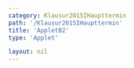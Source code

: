 ```yaml
---
category: Klausur2015IHaupttermin
path: '/Klausur2015IHaupttermin'
title: 'AppletB2'
type: 'Applet'

layout: nil
---
```

<link type="text/css" href="https://cdnjs.cloudflare.com/ajax/libs/jsxgraph/0.99.6/jsxgraph.css"><link rel="stylesheet" type="text/css" href="//cdnjs.cloudflare.com/ajax/libs/jsxgraph/0.99.7/jsxgraph.css" />
<div id="89d9fc34-2fc6-4d01-a797-ca698807be03" class="jxgbox" style="width:500px; height:500px">
<script type="text/javascript">
    (function() {
	var board = JXG.JSXGraph.initBoard('89d9fc34-2fc6-4d01-a797-ca698807be03', {
                boundingbox: [-15, 15, 5, -5],
                axis: false
                
            });
 
var C = board.create('point', [2.12,2.12], {fixed:true, name:'C', color:'green'});

var B = board.create('point', [-2.12,-2.12], {fixed:true, name:'B', color:'green'});

var L = board.create('point', [0,0], {fixed:true, name:'L', color:'green'});

var K = board.create('point', [-6,0], {fixed:true, name:'K', color:'green'});

var D = board.create('point', [1.41-6,1.41], {fixed:true, name:'D', color:'green'});

var A = board.create('point', [-1.41-6,-1.41], {fixed:true, name:'A', color:'green'});

var E = board.create('point', [-1.41-6,-1.41+7], {fixed:true, name:'E', color:'green'});

var H = board.create('point', [1.41-6,1.41+7], {fixed:true, name:'H', color:'green'});

var G = board.create('point', [2.12,2.12+7], {fixed:true, name:'G', color:'green'});

var F = board.create('point', [-2.12,-2.12+7], {fixed:true, name:'F', color:'green'});

var BC = board.create('line', [B, C], {straightFirst:false, straightLast:false});

var BA = board.create('line', [B, A], {straightFirst:false, straightLast:false});

var BF = board.create('line', [B, F], {straightFirst:false, straightLast:false});

var GF = board.create('line', [G, F], {straightFirst:false, straightLast:false});

var EF = board.create('line', [E, F], {straightFirst:false, straightLast:false});

var EH = board.create('line', [E, H], {straightFirst:false, straightLast:false});

var EA = board.create('line', [E, A], {straightFirst:false, straightLast:false});

var DA = board.create('line', [D, A], {straightFirst:false, straightLast:false});

var DC = board.create('line', [D, C], {straightFirst:false, straightLast:false});

var DH = board.create('line', [D, H], {straightFirst:false, straightLast:false});

var GH = board.create('line', [G, H], {straightFirst:false, straightLast:false});

var GC = board.create('line', [G, C], {straightFirst:false, straightLast:false});

var KL = board.create('line', [K, L], {straightFirst:false, straightLast:false});

var M = board.create('midpoint', [EH], {name:'M', color:'green'});

var N = board.create('midpoint', [GF], {name:'N', color:'green'});

var MN = board.create('line', [M, N], {straightFirst:false, straightLast:false});

var S = board.create('point', [-4,7], {name:'S', fixed:true, color:'green'});

var KS = board.create('line', [K, S], {straightFirst:false, straightLast:false});

var P = board.create('glider', [KS], {name:'P', color:'orange'});


var PL = board.create('line', [P, L], {straightFirst:false, straightLast:false, color:'red'});

var PA = board.create('line', [P, A], {straightFirst:false, straightLast:false, color:'red'});

var PB = board.create('line', [P, B], {straightFirst:false, straightLast:false, color:'red'});

var PC = board.create('line', [P, C], {straightFirst:false, straightLast:false, color:'red'});

var PD = board.create('line', [P, D], {straightFirst:false, straightLast:false, color:'red'});

var T = board.create('point', [function(){return P.X()},0], {name:'T', color:'green'});

var PT = board.create('line', [P, T], {straightFirst:false, straightLast:false, color:'red'});
var PLK=board.create('angle',[P,L,K], {radius:2, name:'&phi;'});
board.create('text', [-4.5,9.5,'&phi;='])
board.create('text', [-3.5,9.5,function(){return PLK.Value()*180/Math.PI}])
board.create('text', [-5,-4,'M I 2015 HT B 2'], {fontsize: 18});
 })(); </script>
  </div>
